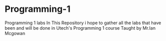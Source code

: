 # Programming-1
Programming 1 labs
In This Repository i hope to gather all the labs that have been and will be done in Utech's Programming 1 course Taught by Mr.Ian Mcgowan

